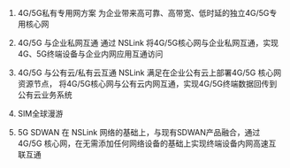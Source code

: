 1. 4G/5G私有专用网方案
为企业带来高可靠、高带宽、低时延的独立4G/5G专用核心网


2. 4G/5G 与企业私网互通
通过 NSLink 将4G/5G核心网与企业私网互通，实现4G、5G终端设备与企业内网应用互通访问



4. 4G/5G 与公有云/私有云互通
NSLink 满足在企业公有云上部署4G/5G 核心网资源节点， 将4G/5G核心网与公有云内网互通，实现4G/5G终端数据回传到公有云业务系统



5. SIM全球漫游




6. 5G SDWAN
在 NSLink 网络的基础上，与现有SDWAN产品融合，通过 4G/5G 核心网，在无需添加任何网络设备的基础上实现终端设备内网高速互联互通

